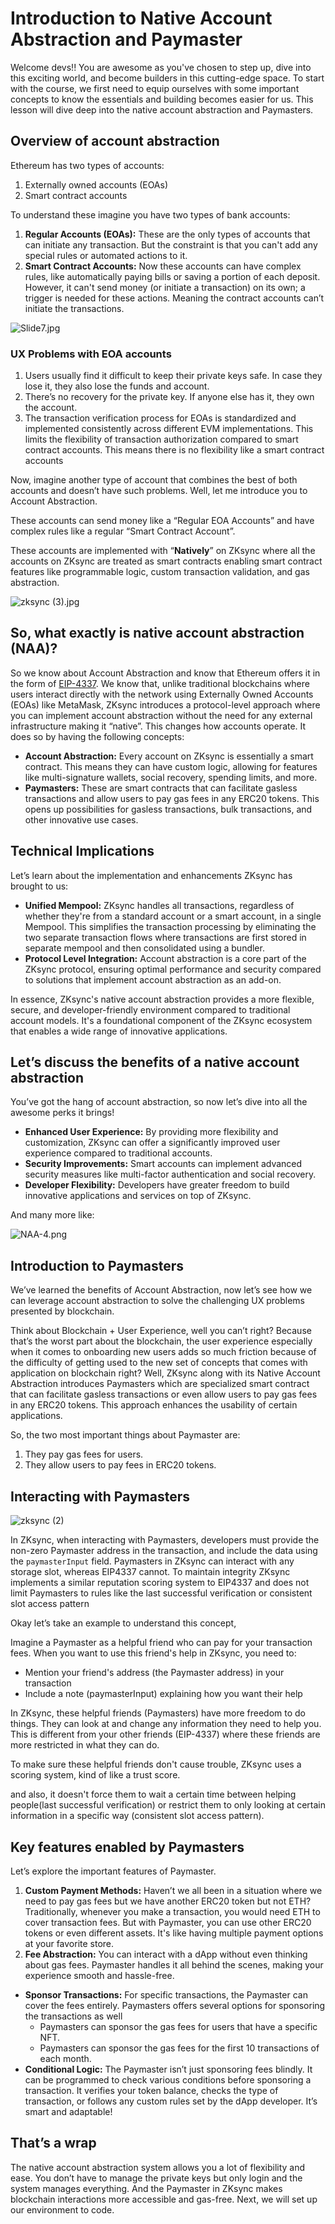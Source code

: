 # Introduction to Native Account Abstraction and Paymaster

Welcome devs!! You are awesome as you've chosen to step up, dive into this exciting world, and become builders in this cutting-edge space. To start with the course, we first need to equip ourselves with some important concepts to know the essentials and building becomes easier for us. This lesson will dive deep into the native account abstraction and Paymasters.

## Overview of account abstraction

Ethereum has two types of accounts:

1. Externally owned accounts (EOAs)
2. Smart contract accounts

To understand these imagine you have two types of bank accounts:

1. **Regular Accounts (EOAs):** These are the only types of accounts that can initiate any transaction. But the constraint is that you can't add any special rules or automated actions to it. 
2. **Smart Contract Accounts:** Now these accounts can have complex rules, like automatically paying bills or saving a portion of each deposit. However, it can't send money (or initiate a transaction) on its own; a trigger is needed for these actions. Meaning the contract accounts can’t initiate the transactions.

![Slide7.jpg](https://github.com/0xmetaschool/Learning-Projects/blob/main/assests_for_all/Zksync-assests/Lesson%202%20Introduction%20to%20Native%20Account%20Abstraction/Slide7.jpg?raw=true)

### UX Problems with EOA accounts

1. Users usually find it difficult to keep their private keys safe. In case they lose it, they also lose the funds and account. 
2. There’s no recovery for the private key. If anyone else has it, they own the account.
3. The transaction verification process for EOAs is standardized and implemented consistently across different EVM implementations. This limits the flexibility of transaction authorization compared to smart contract accounts. This means there is no flexibility like a smart contract accounts

Now, imagine another type of account that combines the best of both accounts and doesn’t have such problems. Well, let me introduce you to Account Abstraction.

These accounts can send money like a “Regular EOA Accounts” and have complex rules like a regular “Smart Contract Account”. 

These accounts are implemented with “**Natively**” on ZKsync where all the accounts on ZKsync are treated as smart contracts enabling smart contract features like programmable logic, custom transaction validation, and gas abstraction.

![zksync (3).jpg](https://github.com/0xmetaschool/Learning-Projects/blob/main/assests_for_all/Zksync-assests/Lesson%202%20Introduction%20to%20Native%20Account%20Abstraction/zksync_(3).jpg?raw=true)

## So, what exactly is native account abstraction (NAA)?

So we know about Account Abstraction and know that Ethereum offers it in the form of [EIP-4337](https://eips.ethereum.org/EIPS/eip-4337). We know that, unlike traditional blockchains where users interact directly with the network using Externally Owned Accounts (EOAs) like MetaMask, ZKsync introduces a protocol-level approach where you can implement account abstraction without the need for any external infrastructure making it “native”. This changes how accounts operate. It does so by having the following concepts:

- **Account Abstraction:** Every account on ZKsync is essentially a smart contract. This means they can have custom logic, allowing for features like multi-signature wallets, social recovery, spending limits, and more.
- **Paymasters:** These are smart contracts that can facilitate gasless transactions and allow users to pay gas fees in any ERC20 tokens. This opens up possibilities for gasless transactions, bulk transactions, and other innovative use cases.

## Technical Implications

Let’s learn about the implementation and enhancements ZKsync has brought to us:

- **Unified Mempool:** ZKsync handles all transactions, regardless of whether they're from a standard account or a smart account, in a single Mempool. This simplifies the transaction processing by eliminating the two separate transaction flows where transactions are first stored in separate mempool and then consolidated using a bundler.
- **Protocol Level Integration:** Account abstraction is a core part of the ZKsync protocol, ensuring optimal performance and security compared to solutions that implement account abstraction as an add-on.

In essence, ZKsync's native account abstraction provides a more flexible, secure, and developer-friendly environment compared to traditional account models. It's a foundational component of the ZKsync ecosystem that enables a wide range of innovative applications.

## Let’s discuss the benefits of a native account abstraction

You’ve got the hang of account abstraction, so now let’s dive into all the awesome perks it brings!

- **Enhanced User Experience:** By providing more flexibility and customization, ZKsync can offer a significantly improved user experience compared to traditional accounts.
- **Security Improvements:** Smart accounts can implement advanced security measures like multi-factor authentication and social recovery.
- **Developer Flexibility:** Developers have greater freedom to build innovative applications and services on top of ZKsync.

And many more like:

![NAA-4.png](https://github.com/0xmetaschool/Learning-Projects/blob/main/assests_for_all/Zksync-assests/Lesson%202%20Introduction%20to%20Native%20Account%20Abstraction/NAA-4.png?raw=true)

## Introduction to Paymasters

We’ve learned the benefits of Account Abstraction, now let’s see how we can leverage account abstraction to solve the challenging UX problems presented by blockchain.

Think about Blockchain + User Experience, well you can’t right? Because that’s the worst part about the blockchain, the user experience especially when it comes to onboarding new users adds so much friction because of the difficulty of getting used to the new set of concepts that comes with application on blockchain right? Well, ZKsync along with its Native Account Abstraction introduces Paymasters which are specialized smart contract that can facilitate gasless transactions or even allow users to pay gas fees in any ERC20 tokens. This approach enhances the usability of certain applications. 

So, the two most important things about Paymaster are:

1. They pay gas fees for users.
2. They allow users to pay fees in ERC20 tokens.

## Interacting with Paymasters

![zksync (2)](https://github.com/user-attachments/assets/ee2c7c28-76fb-4a59-8171-1770f66e7cef)

In ZKsync, when interacting with Paymasters, developers must provide the non-zero Paymaster address in the transaction, and include the data using the `paymasterInput` field. Paymasters in ZKsync can interact with any storage slot, whereas EIP4337 cannot. To maintain integrity ZKsync implements a similar reputation scoring system to EIP4337 and does not limit Paymasters to rules like the last successful verification or consistent slot access pattern

Okay let’s take an example to understand this concept, 

Imagine a Paymaster as a helpful friend who can pay for your transaction fees. When you want to use this friend's help in ZKsync, you need to:

- Mention your friend's address (the Paymaster address) in your transaction
- Include a note (paymasterInput) explaining how you want their help

In ZKsync, these helpful friends (Paymasters) have more freedom to do things. They can look at and change any information they need to help you. This is different from your other friends (EIP-4337) where these friends are more restricted in what they can do.

To make sure these helpful friends don't cause trouble, ZKsync uses a scoring system, kind of like a trust score.

and also, it doesn't force them to wait a certain time between helping people(last successful verification) or restrict them to only looking at certain information in a specific way (consistent slot access pattern).

## Key features enabled by Paymasters

Let’s explore the important features of Paymaster.

1. **Custom Payment Methods:** Haven’t we all been in a situation where we need to pay gas fees but we have another ERC20 token but not ETH? Traditionally, whenever you make a transaction, you would need ETH to cover transaction fees. But with Paymaster, you can use other ERC20 tokens or even different assets. It's like having multiple payment options at your favorite store. 
2. **Fee Abstraction:** You can interact with a dApp without even thinking about gas fees. Paymaster handles it all behind the scenes, making your experience smooth and hassle-free.
- **Sponsor Transactions:** For specific transactions, the Paymaster can cover the fees entirely. Paymasters offers several options for sponsoring the transactions as well
    - Paymasters can sponsor the gas fees for users that have a specific NFT.
    - Paymasters can sponsor the gas fees for the first 10 transactions of each month.
- **Conditional Logic:** The Paymaster isn’t just sponsoring fees blindly. It can be programmed to check various conditions before sponsoring a transaction. It verifies your token balance, checks the type of transaction, or follows any custom rules set by the dApp developer. It’s smart and adaptable!

## That’s a wrap

The native account abstraction system allows you a lot of flexibility and ease. You don’t have to manage the private keys but only login and the system manages everything. And the Paymaster in ZKsync makes blockchain interactions more accessible and gas-free. Next, we will set up our environment to code.
